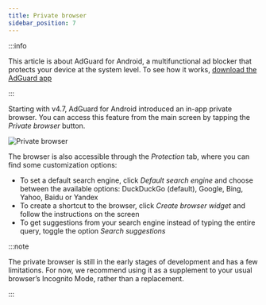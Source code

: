 ```yaml
---
title: Private browser
sidebar_position: 7
---
```


:::info

This article is about AdGuard for Android, a multifunctional ad blocker that protects your device at the system level. To see how it works, [download the AdGuard app](https://agrd.io/download-kb-adblock)

:::

Starting with v4.7, AdGuard for Android introduced an in-app private browser. You can access this feature from the main screen by tapping the *Private browser* button.

![Private browser](https://cdn.adtidy.org/content/release_notes/ad_blocker/android/v4.7/agpb_en.png)

The browser is also accessible through the *Protection* tab, where you can find some customization options:

- To set a default search engine, click *Default search engine* and choose between the available options: DuckDuckGo (default), Google, Bing, Yahoo, Baidu or Yandex
- To create a shortcut to the browser, click *Create browser widget* and follow the instructions on the screen
- To get suggestions from your search engine instead of typing the entire query, toggle the option *Search suggestions*

:::note

The private browser is still in the early stages of development and has a few limitations. For now, we recommend using it as a supplement to your usual browser’s Incognito Mode, rather than a replacement.

:::
